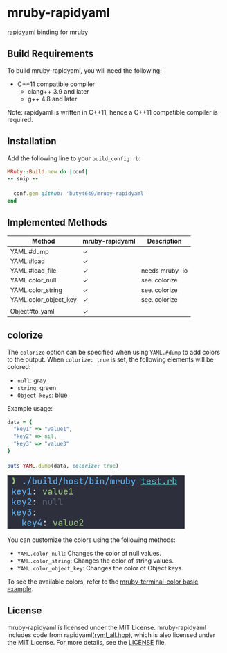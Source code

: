 # mruby-rapidyaml

[rapidyaml](https://github.com/biojppm/rapidyaml/) binding for mruby

## Build Requirements

To build mruby-rapidyaml, you will need the following:

* C++11 compatible compiler
  - clang++ 3.9 and later
  - g++ 4.8 and later

Note: rapidyaml is written in C++11, hence a C++11 compatible compiler is required.

## Installation

Add the following line to your `build_config.rb`:

```ruby
MRuby::Build.new do |conf|
-- snip --

  conf.gem github: 'buty4649/mruby-rapidyaml'
end
```

## Implemented Methods

| Method                | mruby-rapidyaml | Description    |
|-----------------------|-----------------|----------------|
| YAML.#dump            | ✓               |                |
| YAML.#load            | ✓               |                |
| YAML.#load_file       | ✓               | needs mruby-io |
| YAML.color_null       | ✓               | see. colorize  |
| YAML.color_string     | ✓               | see. colorize  |
| YAML.color_object_key | ✓               | see. colorize  |
||||
| Object#to_yaml        | ✓               |                |

## colorize

The `colorize` option can be specified when using `YAML.#dump` to add colors to the output. When `colorize: true` is set, the following elements will be colored:

- `null`: gray
- `string`: green
- `Object keys`: blue

Example usage:

```ruby
data = {
  "key1" => "value1",
  "key2" => nil,
  "key3" => "value3"
}

puts YAML.dump(data, colorize: true)
```

![colorize.png](./images/colorize.png)

You can customize the colors using the following methods:

- `YAML.color_null`: Changes the color of null values.
- `YAML.color_string`: Changes the color of string values.
- `YAML.color_object_key`: Changes the color of Object keys.

To see the available colors, refer to the [mruby-terminal-color basic example](https://github.com/buty4649/mruby-terminal-color/?tab=readme-ov-file#basic-example).

## License

mruby-rapidyaml is licensed under the MIT License.
mruby-rapidyaml includes code from rapidyaml([ryml_all.hpp](src/ryml_all.hpp)), which is also licensed under the MIT License.
For more details, see the [LICENSE](./LICENSE) file.
